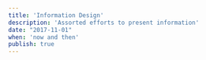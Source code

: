 ```yaml
---
title: 'Information Design'
description: 'Assorted efforts to present information'
date: "2017-11-01"
when: 'now and then'
publish: true
---
```

